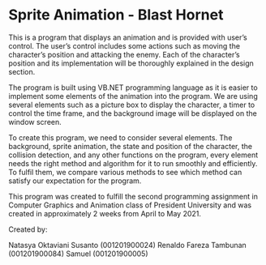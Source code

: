 # Sprite Animation - Blast Hornet

This is a program that displays an animation and is provided with user’s control. The user’s control includes some actions such as moving the character’s position and attacking the enemy. Each of the character’s position and its implementation will be thoroughly explained in the design section. 

The program is built using VB.NET programming language as it is easier to implement some elements of the animation into the program. We are using several elements such as a picture box to display the character, a timer to control the time frame, and the background image will be displayed on the window screen.

To create this program, we need to consider several elements. The background, sprite animation, the state and position of the character, the collision detection, and any other functions on the program, every element needs the right method and algorithm for it to run smoothly and efficiently. To fulfil them, we compare various methods to see which method can satisfy our expectation for the program. 

This program was created to fulfill the second programming assignment in Computer Graphics and Animation class of President University and was created in approximately 2 weeks from April to May 2021.

Created by:

Natasya Oktaviani Susanto (001201900024)
Renaldo Fareza Tambunan (001201900084)
Samuel (001201900005)
